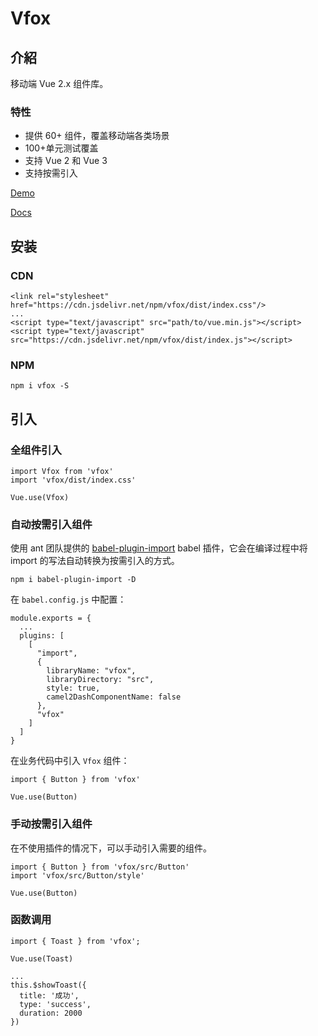 # Vfox

## 介紹

移动端 Vue 2.x 组件库。

### 特性

- 提供 60+ 组件，覆盖移动端各类场景
- 100+单元测试覆盖
- 支持 Vue 2 和 Vue 3
- 支持按需引入

[Demo](https://cdn.fox2.cn/1.x/demo/)

[Docs](https://cdn.fox2.cn/1.x/docs/)

## 安装

### CDN

```
<link rel="stylesheet" href="https://cdn.jsdelivr.net/npm/vfox/dist/index.css"/>
...
<script type="text/javascript" src="path/to/vue.min.js"></script>
<script type="text/javascript" src="https://cdn.jsdelivr.net/npm/vfox/dist/index.js"></script>
```

### NPM

```
npm i vfox -S
```

## 引入

### 全组件引入

```
import Vfox from 'vfox'
import 'vfox/dist/index.css'

Vue.use(Vfox)
```

### 自动按需引入组件

使用 ant 团队提供的 [babel-plugin-import](https://github.com/ant-design/babel-plugin-import) babel 插件，它会在编译过程中将 import 的写法自动转换为按需引入的方式。

```
npm i babel-plugin-import -D
```

在 `babel.config.js` 中配置：

```
module.exports = {
  ...
  plugins: [
    [
      "import",
      {
        libraryName: "vfox",
        libraryDirectory: "src",
        style: true,
        camel2DashComponentName: false
      },
      "vfox"
    ]
  ]
}
```

在业务代码中引入 `Vfox` 组件：

```
import { Button } from 'vfox'

Vue.use(Button)
```

### 手动按需引入组件

在不使用插件的情况下，可以手动引入需要的组件。

```
import { Button } from 'vfox/src/Button'
import 'vfox/src/Button/style'

Vue.use(Button)
```

### 函数调用

```
import { Toast } from 'vfox';

Vue.use(Toast)

...
this.$showToast({
  title: '成功',
  type: 'success',
  duration: 2000
})
```
